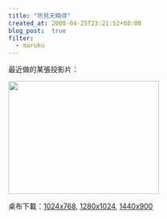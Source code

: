 ```yaml
---
title: "所見天曉得"
created_at: 2008-04-25T23:21:52+08:00
blog_post:  true
filter:
  - maruku
---
```


最近做的某張投影片：

<a href='http://hlb.yichi.org/blog/wp-content/files/2008/04/wysiwgk.png'><img src="http://hlb.yichi.org/blog/wp-content/files/2008/04/wysiwgk-300x225.png" alt="" title="wysiwgk" width="300" height="225" class="alignnone size-medium wp-image-208" /></a>

桌布下載：[1024x768](http://hlb.yichi.org/blog/wp-content/files/wysiwgk/wysiwgk-1024x768.jpg), [1280x1024](http://hlb.yichi.org/blog/wp-content/files/wysiwgk/wysiwgk-1280x1024.jpg), [1440x900](http://hlb.yichi.org/blog/wp-content/files/wysiwgk/wysiwgk-1440x900.jpg)
